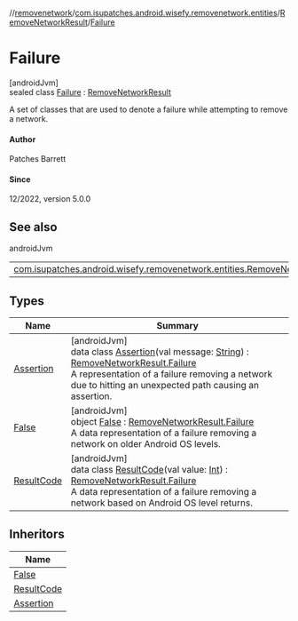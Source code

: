 //[removenetwork](../../../../index.md)/[com.isupatches.android.wisefy.removenetwork.entities](../../index.md)/[RemoveNetworkResult](../index.md)/[Failure](index.md)

# Failure

[androidJvm]\
sealed class [Failure](index.md) : [RemoveNetworkResult](../index.md)

A set of classes that are used to denote a failure while attempting to remove a network.

#### Author

Patches Barrett

#### Since

12/2022, version 5.0.0

## See also

androidJvm

| | |
|---|---|
| [com.isupatches.android.wisefy.removenetwork.entities.RemoveNetworkResult](../index.md) |  |

## Types

| Name | Summary |
|---|---|
| [Assertion](-assertion/index.md) | [androidJvm]<br>data class [Assertion](-assertion/index.md)(val message: [String](https://kotlinlang.org/api/latest/jvm/stdlib/kotlin/-string/index.html)) : [RemoveNetworkResult.Failure](index.md)<br>A representation of a failure removing a network due to hitting an unexpected path causing an assertion. |
| [False](-false/index.md) | [androidJvm]<br>object [False](-false/index.md) : [RemoveNetworkResult.Failure](index.md)<br>A data representation of a failure removing a network on older Android OS levels. |
| [ResultCode](-result-code/index.md) | [androidJvm]<br>data class [ResultCode](-result-code/index.md)(val value: [Int](https://kotlinlang.org/api/latest/jvm/stdlib/kotlin/-int/index.html)) : [RemoveNetworkResult.Failure](index.md)<br>A data representation of a failure removing a network based on Android OS level returns. |

## Inheritors

| Name |
|---|
| [False](-false/index.md) |
| [ResultCode](-result-code/index.md) |
| [Assertion](-assertion/index.md) |
